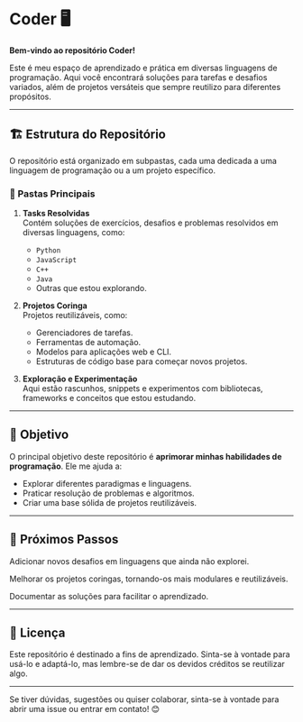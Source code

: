 # Coder 🖥️

**Bem-vindo ao repositório Coder!**

Este é meu espaço de aprendizado e prática em diversas linguagens de programação. Aqui você encontrará soluções para tarefas e desafios variados, além de projetos versáteis que sempre reutilizo para diferentes propósitos.

---

## 🏗️ Estrutura do Repositório

O repositório está organizado em subpastas, cada uma dedicada a uma linguagem de programação ou a um projeto específico.

### 📂 Pastas Principais

1. **Tasks Resolvidas**  
   Contém soluções de exercícios, desafios e problemas resolvidos em diversas linguagens, como:
   - `Python`
   - `JavaScript`
   - `C++`
   - `Java`
   - Outras que estou explorando.

2. **Projetos Coringa**  
   Projetos reutilizáveis, como:
   - Gerenciadores de tarefas.
   - Ferramentas de automação.
   - Modelos para aplicações web e CLI.
   - Estruturas de código base para começar novos projetos.

3. **Exploração e Experimentação**  
   Aqui estão rascunhos, snippets e experimentos com bibliotecas, frameworks e conceitos que estou estudando.

---

## 🎯 Objetivo

O principal objetivo deste repositório é **aprimorar minhas habilidades de programação**. Ele me ajuda a:

- Explorar diferentes paradigmas e linguagens.
- Praticar resolução de problemas e algoritmos.
- Criar uma base sólida de projetos reutilizáveis.

---


## 🚀 Próximos Passos

Adicionar novos desafios em linguagens que ainda não explorei.

Melhorar os projetos coringas, tornando-os mais modulares e reutilizáveis.

Documentar as soluções para facilitar o aprendizado.



---

## 📜 Licença

Este repositório é destinado a fins de aprendizado. Sinta-se à vontade para usá-lo e adaptá-lo, mas lembre-se de dar os devidos créditos se reutilizar algo.


---

Se tiver dúvidas, sugestões ou quiser colaborar, sinta-se à vontade para abrir uma issue ou entrar em contato! 😊



